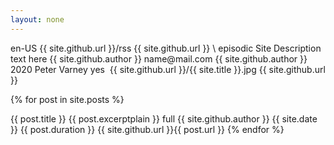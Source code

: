 ```yaml
---
layout: none
---
```

<?xml version="1.0" encoding="UTF-8" ?>
<rss version="2.0">
<channel>
  <language>en-US</language>
  <atom:link rel="self" type="application/rss+xml" href="{{ site.github.url }}/rss"/>
  <itunes:new-feed-url>{{ site.github.url }}/rss</itunes:new-feed-url>
  <title>{{ site.title }}</title>
  <link>
    {{ site.github.url }}
  </link>
  <description>
      \<![CDATA[Site Description text here]]>
  </description>
  <itunes:type>episodic</itunes:type>
  <itunes:summary>Site Description text here</itunes:summary>
  <itunes:owner>
    <itunes:name>{{ site.github.author }}</itunes:name>
    <itunes:email>name@mail.com</itunes:email>
  </itunes:owner>
  <itunes:author>{{ site.github.author }}</itunes:author>
  <copyright>2020 Peter Varney</copyright>
  <itunes:explicit>yes</itunes:explicit>
  <itunes:category text="Comedy">
    <itunes:category text="Improv"/>
  </itunes:category>
  <itunes:category text="Fiction">
    <itunes:category text="Comedy Fiction"/>
  </itunes:category>
  <itunes:image href="{{ site.github.url }}/{{ site.title }}.jpg"/>
  <image>
    <url>{{ site.github.url }}/{{ site.title }}.jpg</url>
    <title>{{ site.title }}</title>
    <link>{{ site.github.url }}</link>
  </image>

{% for post in site.posts %}
<item>
  <title>{{ post.title }}</title>
  <itunes:title>{{ post.title }}</itunes:title>
  <description><![CDATA[{{ post.excerpt }}]]></description>
  <itunes:summary>{{ post.excerptplain }}</itunes:summary>
  <itunes:episodeType>full</itunes:episodeType>
  <itunes:author>{{ site.github.author }}</itunes:author>
  <itunes:image href="{{ site.github.url }}{{ post.id | default: site.title }}.jpg"/>
  <media:content url="{{ site.github.url }}{{ post.id }}.mp3" type="audio/mpeg">
    <media:player url="{{ site.github.url }}{{ post.id }}/embed"/>
  </media:content>
  <media:content url="{{ site.github.url }}{{ post.id | default: site.title }}.jpg" type="image/jpeg"/>
  <pubDate>{{ site.date }}</pubDate>
  <itunes:duration>{{ post.duration }}</itunes:duration>
  <enclosure url="{{ site.github.url }}{{ post.id }}.mp3" length="{{ post.length }}" type="audio/mpeg"/>
  <link>{{ site.github.url }}{{ post.url }}</link>
</item>
{% endfor %}

</channel>
</rss>
